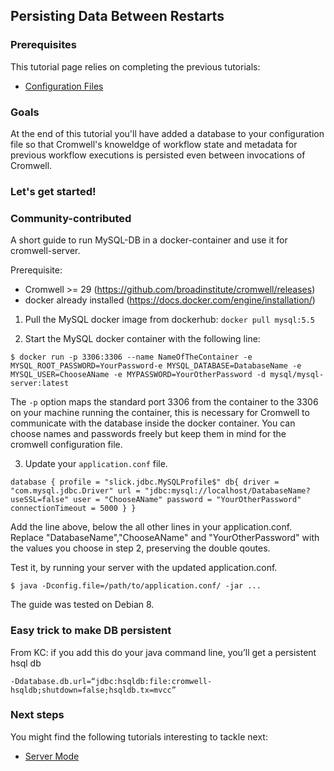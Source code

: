 ## Persisting Data Between Restarts

### Prerequisites

This tutorial page relies on completing the previous tutorials:

* [Configuration Files](ConfigurationFiles.md)

### Goals

At the end of this tutorial you'll have added a database to your configuration file so that Cromwell's knoweldge of workflow state and metadata for previous workflow executions is persisted even between invocations of Cromwell.

### Let's get started!


### Community-contributed 

A short guide to run MySQL-DB in a docker-container and use it for cromwell-server. 

Prerequisite:

* Cromwell >= 29 (https://github.com/broadinstitute/cromwell/releases)
* docker already installed (https://docs.docker.com/engine/installation/)

1. Pull the MySQL docker image from dockerhub:
`docker pull mysql:5.5`

2. Start the MySQL docker container with the following line:
```
$ docker run -p 3306:3306 --name NameOfTheContainer -e MYSQL_ROOT_PASSWORD=YourPassword-e MYSQL_DATABASE=DatabaseName -e MYSQL_USER=ChooseAName -e MYPASSWORD=YourOtherPassword -d mysql/mysql-server:latest
```
The `-p` option maps the standard port 3306 from the container to the 3306 on your machine running the container, this is necessary for Cromwell to communicate with the database inside the docker container. You can choose names and passwords freely but keep them in mind for the cromwell configuration file.

3. Update your `application.conf` file.

```
database { profile = "slick.jdbc.MySQLProfile$" db{ driver = "com.mysql.jdbc.Driver" url = "jdbc:mysql://localhost/DatabaseName?useSSL=false" user = "ChooseAName" password = "YourOtherPassword" connectionTimeout = 5000 } }
```
Add the line above, below the all other lines in your application.conf. Replace "DatabaseName","ChooseAName" and "YourOtherPassword" with the values you choose in step 2, preserving the double qoutes.

Test it, by running your server with the updated application.conf.
```
$ java -Dconfig.file=/path/to/application.conf/ -jar ...
```

The guide was tested on Debian 8.


### Easy trick to make DB persistent

From KC:
if you add this do your java command line, you’ll get a persistent hsql db

`-Ddatabase.db.url=“jdbc:hsqldb:file:cromwell-hsqldb;shutdown=false;hsqldb.tx=mvcc”`


### Next steps

You might find the following tutorials interesting to tackle next:

* [Server Mode](ServerMode.md)
